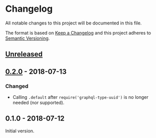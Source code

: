 # Changelog

All notable changes to this project will be documented in this file.

The format is based on [Keep a Changelog](https://keepachangelog.com/en/1.0.0/)
and this project adheres to
[Semantic Versioning](https://semver.org/spec/v2.0.0.html).

## [Unreleased]

## [0.2.0] - 2018-07-13

### Changed

- Calling `.default` after `require('graphql-type-uuid')` is no longer needed
  (nor supported).

## 0.1.0 - 2018-07-12

Initial version.

[unreleased]: https://github.com/olistic/graphql-type-uuid/compare/v0.2.0...HEAD
[0.2.0]: https://github.com/olistic/graphql-type-uuid/compare/v0.1.0...v0.2.0
